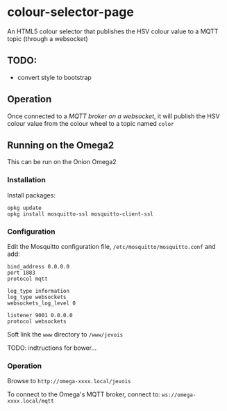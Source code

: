 # colour-selector-page
An HTML5 colour selector that publishes the HSV colour value to a MQTT topic (through a websocket)

## TODO:

* convert style to bootstrap

## Operation

Once connected to a *MQTT broker on a websocket*, it will publish the HSV colour value from the colour wheel to a topic named `color`


## Running on the Omega2

This can be run on the Onion Omega2

### Installation

Install packages:
```
opkg update
opkg install mosquitto-ssl mosquitto-client-ssl
```

### Configuration

Edit the Mosquitto configuration file, `/etc/mosquitto/mosquitto.conf` and add:

```
bind_address 0.0.0.0
port 1883
protocol mqtt

log_type information
log_type websockets
websockets_log_level 0

listener 9001 0.0.0.0
protocol websockets
```

Soft link the `www` directory to `/www/jevois`

TODO: indtructions for bower...

### Operation

Browse to `http://omega-xxxx.local/jevois`

To connect to the Omega's MQTT broker, connect to: `ws://omega-xxxx.local/mqtt`

